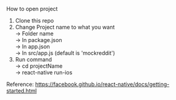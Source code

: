 How to open project

1. Clone this repo
2. Change Project name to what you want <br />
    -> Folder name <br />
    -> In package.json <br />
    -> In app.json <br />
    -> In src/app.js (default is 'mockreddit') <br />
3. Run command <br />
    -> cd projectName <br />
    -> react-native run-ios <br />
    
Reference: https://facebook.github.io/react-native/docs/getting-started.html
